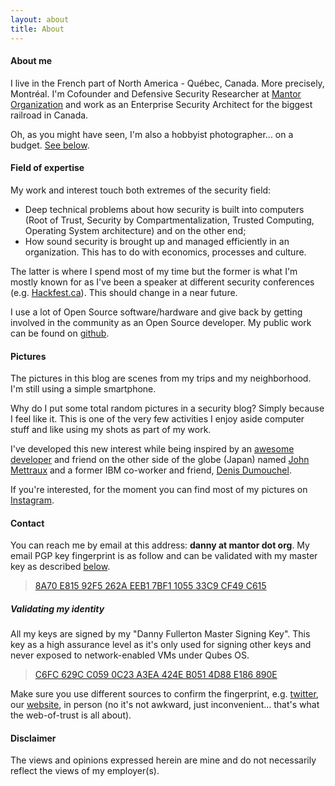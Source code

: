 ```yaml
---
layout: about
title: About
---
```

#### About me

I live in the French part of North America - Québec, Canada. More precisely, Montréal. I'm Cofounder and Defensive Security Researcher at [Mantor Organization](https://mantor.org) and work as an Enterprise Security Architect for the biggest railroad in Canada.

Oh, as you might have seen, I'm also a hobbyist photographer... on a budget. [See below](#pics).

#### Field of expertise

My work and interest touch both extremes of the security field:

*   Deep technical problems about how security is built into computers (Root of Trust, Security by Compartmentalization, Trusted Computing, Operating System architecture) and on the other end;
*   How sound security is brought up and managed efficiently in an organization. This has to do with economics, processes and culture.

The latter is where I spend most of my time but the former is what I'm mostly known for as I've been a speaker at different security conferences (e.g. [Hackfest.ca](hackfest.ca)). This should change in a near future.

I use a lot of Open Source software/hardware and give back by getting involved in the community as an Open Source developer. My public work can be found on [github](https://github.com/northox).

#### Pictures

The pictures in this blog are scenes from my trips and my neighborhood. I'm still using a simple smartphone.

Why do I put some total random pictures in a security blog? Simply because I feel like it. This is one of the very few activities I enjoy aside computer stuff and like using my shots as part of my work.

I've developed this new interest while being inspired by an [awesome developer](https://github.com/jmettraux) and friend on the other side of the globe (Japan) named [John Mettraux](https://www.flickr.com/photos/jmettraux/) and a former IBM co-worker and friend, [Denis Dumouchel](http://dumouchel.ca/photos/).

If you're interested, for the moment you can find most of my pictures on [Instagram](https://instagram.com/northox/).

#### Contact

You can reach me by email at this address: **danny at mantor dot org**. My email PGP key fingerprint is as follow and can be validated with my master key as described [below](#validid).

> [8A70 E815 92F5 262A EEB1 7BF1 1055 33C9 CF49 C615](/keys/danny/)

##### Validating my identity

All my keys are signed by my "Danny Fullerton Master Signing Key". This key as a high assurance level as it's only used for signing other keys and never exposed to network-enabled VMs under Qubes OS.

> [C6FC 629C C059 0C23 A3EA 424E B051 4D88 E186 890E](/keys/master.danny/)

Make sure you use different sources to confirm the fingerprint, e.g. <a href="">twitter</a>, our <a href="">website</a>, in person (no it's not awkward, just inconvenient... that's what the web-of-trust is all about).

#### Disclaimer

The views and opinions expressed herein are mine and do not necessarily reflect the views of my employer(s).
